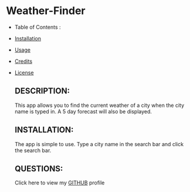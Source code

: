 # Weather-Finder


* Table of Contents : 
- [Installation](##installation)
- [Usage](##usage)
- [Credits](##credits)
- [License](##license)

  ## DESCRIPTION: 

  This app allows you to find the current weather of a city when the city name is typed in. A 5 day forecast will also be displayed.

  ## INSTALLATION: 
  The app is simple to use. Type a city name in the search bar and click the search bar.

  ## QUESTIONS:
  Click here to view my [GITHUB](github.com/Dedriep) profile 



